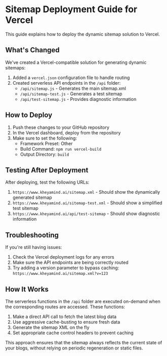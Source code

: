 # Sitemap Deployment Guide for Vercel

This guide explains how to deploy the dynamic sitemap solution to Vercel.

## What's Changed

We've created a Vercel-compatible solution for generating dynamic sitemaps:

1. Added a `vercel.json` configuration file to handle routing
2. Created serverless API endpoints in the `/api` folder:
   - `/api/sitemap.js` - Generates the main sitemap.xml
   - `/api/sitemap-test.js` - Generates a test sitemap
   - `/api/test-sitemap.js` - Provides diagnostic information

## How to Deploy

1. Push these changes to your GitHub repository
2. In the Vercel dashboard, deploy from the repository
3. Make sure to set the following:
   - Framework Preset: Other
   - Build Command: `npm run vercel-build`
   - Output Directory: `build`

## Testing After Deployment

After deploying, test the following URLs:

1. `https://www.kheyamind.ai/sitemap.xml` - Should show the dynamically generated sitemap
2. `https://www.kheyamind.ai/sitemap-test.xml` - Should show a simplified test sitemap
3. `https://www.kheyamind.ai/api/test-sitemap` - Should show diagnostic information

## Troubleshooting

If you're still having issues:

1. Check the Vercel deployment logs for any errors
2. Make sure the API endpoints are being correctly routed
3. Try adding a version parameter to bypass caching: `https://www.kheyamind.ai/sitemap.xml?v=123`

## How It Works

The serverless functions in the `/api` folder are executed on-demand when the corresponding routes are accessed. These functions:

1. Make a direct API call to fetch the latest blog data
2. Use aggressive cache-busting to ensure fresh data
3. Generate the sitemap XML on the fly
4. Set appropriate cache control headers to prevent caching

This approach ensures that the sitemap always reflects the current state of your blogs, without relying on periodic regeneration or static files.